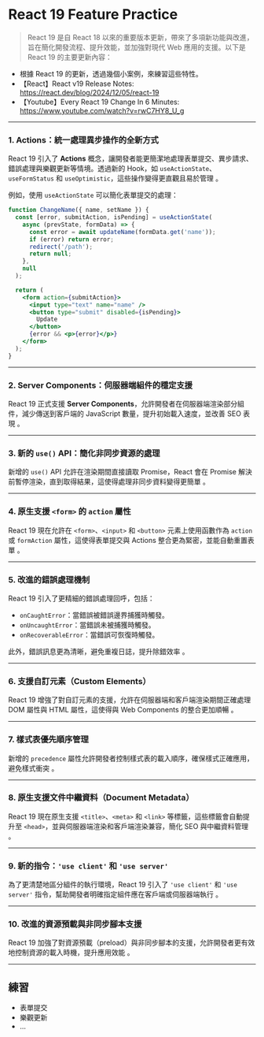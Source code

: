 # React 19 Feature Practice

> React 19 是自 React 18 以來的重要版本更新，帶來了多項新功能與改進，旨在簡化開發流程、提升效能，並加強對現代 Web 應用的支援。以下是 React 19 的主要更新內容：

- 根據 React 19 的更新，透過幾個小案例，來練習這些特性。
- 【React】React v19 Release Notes: https://react.dev/blog/2024/12/05/react-19
- 【Youtube】Every React 19 Change In 6 Minutes: https://www.youtube.com/watch?v=rwC7HY8_U_g

---

### 1. Actions：統一處理異步操作的全新方式

React 19 引入了 **Actions** 概念，讓開發者能更簡潔地處理表單提交、異步請求、錯誤處理與樂觀更新等情境。透過新的 Hook，如 `useActionState`、`useFormStatus` 和 `useOptimistic`，這些操作變得更直觀且易於管理 。

例如，使用 `useActionState` 可以簡化表單提交的處理：

```jsx
function ChangeName({ name, setName }) {
  const [error, submitAction, isPending] = useActionState(
    async (prevState, formData) => {
      const error = await updateName(formData.get('name'));
      if (error) return error;
      redirect('/path');
      return null;
    },
    null
  );

  return (
    <form action={submitAction}>
      <input type="text" name="name" />
      <button type="submit" disabled={isPending}>
        Update
      </button>
      {error && <p>{error}</p>}
    </form>
  );
}
```

---

### 2. Server Components：伺服器端組件的穩定支援

React 19 正式支援 **Server Components**，允許開發者在伺服器端渲染部分組件，減少傳送到客戶端的 JavaScript 數量，提升初始載入速度，並改善 SEO 表現 。

---

### 3. 新的 `use()` API：簡化非同步資源的處理

新增的 `use()` API 允許在渲染期間直接讀取 Promise，React 會在 Promise 解決前暫停渲染，直到取得結果，這使得處理非同步資料變得更簡單 。

---

### 4. 原生支援 `<form>` 的 `action` 屬性

React 19 現在允許在 `<form>`、`<input>` 和 `<button>` 元素上使用函數作為 `action` 或 `formAction` 屬性，這使得表單提交與 Actions 整合更為緊密，並能自動重置表單 。

---

### 5. 改進的錯誤處理機制

React 19 引入了更精細的錯誤處理回呼，包括：

- `onCaughtError`：當錯誤被錯誤邊界捕獲時觸發。
- `onUncaughtError`：當錯誤未被捕獲時觸發。
- `onRecoverableError`：當錯誤可恢復時觸發。

此外，錯誤訊息更為清晰，避免重複日誌，提升除錯效率 。

---

### 6. 支援自訂元素（Custom Elements）

React 19 增強了對自訂元素的支援，允許在伺服器端和客戶端渲染期間正確處理 DOM 屬性與 HTML 屬性，這使得與 Web Components 的整合更加順暢 。

---

### 7. 樣式表優先順序管理

新增的 `precedence` 屬性允許開發者控制樣式表的載入順序，確保樣式正確應用，避免樣式衝突 。

---

### 8. 原生支援文件中繼資料（Document Metadata）

React 19 現在原生支援 `<title>`、`<meta>` 和 `<link>` 等標籤，這些標籤會自動提升至 `<head>`，並與伺服器端渲染和客戶端渲染兼容，簡化 SEO 與中繼資料管理 。

---

### 9. 新的指令：`'use client'` 和 `'use server'`

為了更清楚地區分組件的執行環境，React 19 引入了 `'use client'` 和 `'use server'` 指令，幫助開發者明確指定組件應在客戶端或伺服器端執行 。

---

### 10. 改進的資源預載與非同步腳本支援

React 19 加強了對資源預載（preload）與非同步腳本的支援，允許開發者更有效地控制資源的載入時機，提升應用效能 。

---

## 練習

- 表單提交
- 樂觀更新
- ...
